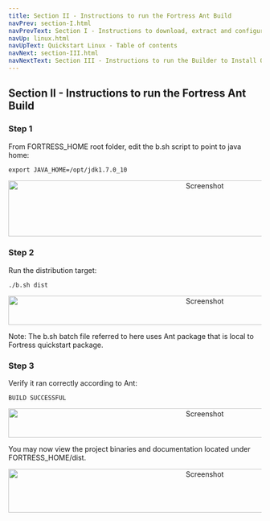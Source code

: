 ```yaml
---
title: Section II - Instructions to run the Fortress Ant Build
navPrev: section-I.html
navPrevText: Section I - Instructions to download, extract and configure Fortress
navUp: linux.html
navUpText: Quickstart Linux - Table of contents
navNext: section-III.html
navNextText: Section III - Instructions to run the Builder to Install OpenLDAP
---
```


## Section II - Instructions to run the Fortress Ant Build

### Step 1

From FORTRESS_HOME root folder, edit the b.sh script to point to java home:

    export JAVA_HOME=/opt/jdk1.7.0_10 

<CENTER>
  <IMG src="../../images/Screenshot3-edit-javahome.png" alt="Screenshot" width="766" height="111"/>
</CENTER>

### Step 2

Run the distribution target:

    ./b.sh dist 

<CENTER>
  <IMG src="../../images/Screenshot4-ant-dist.png" alt="Screenshot" width="766" height="58"/>
</CENTER>

Note: The b.sh batch file referred to here uses Ant package that is local to Fortress quickstart package.

### Step 3

Verify it ran correctly according to Ant:

    BUILD SUCCESSFUL 

<CENTER>
  <IMG src="../../images/Screenshot4-ant-success-dist.png" alt="Screenshot" width="766" height="58"/>
</CENTER>

You may now view the project binaries and documentation located under FORTRESS_HOME/dist. 

<CENTER>
  <IMG src="../../images/Screenshot5-dist-listing.png" alt="Screenshot" width="766" height="87"/>
</CENTER>
